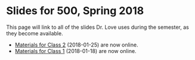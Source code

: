 # Slides for 500, Spring 2018

This page will link to all of the slides Dr. Love uses during the semester, as they become available.

- [Materials for Class 2](https://github.com/THOMASELOVE/500-2018/tree/master/slides/class02) (2018-01-25) are now online.
- [Materials for Class 1](https://github.com/THOMASELOVE/500-2018/tree/master/slides/class01) (2018-01-18) are now online.
